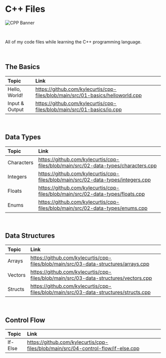 # C++ Files

![CPP Banner](https://github.com/user-attachments/assets/6a8e6abe-b37b-4a4f-8549-c4e1648393d9)

<br>

All of my code files while learning the C++ programming language. 

<br>

## The Basics

| Topic | Link |
| :-- | :-- |
| Hello, World! | https://github.com/kylecurtis/cpp-files/blob/main/src/01-basics/helloworld.cpp |
| Input & Output | https://github.com/kylecurtis/cpp-files/blob/main/src/01-basics/io.cpp |

<br>

## Data Types

| Topic | Link |
| :-- | :-- |
| Characters | https://github.com/kylecurtis/cpp-files/blob/main/src/02-data-types/characters.cpp |
| Integers | https://github.com/kylecurtis/cpp-files/blob/main/src/02-data-types/integers.cpp |
| Floats | https://github.com/kylecurtis/cpp-files/blob/main/src/02-data-types/floats.cpp |
| Enums | https://github.com/kylecurtis/cpp-files/blob/main/src/02-data-types/enums.cpp |

<br>

## Data Structures

| Topic | Link |
| :-- | :-- |
| Arrays | https://github.com/kylecurtis/cpp-files/blob/main/src/03-data-structures/arrays.cpp |
| Vectors | https://github.com/kylecurtis/cpp-files/blob/main/src/03-data-structures/vectors.cpp |
| Structs | https://github.com/kylecurtis/cpp-files/blob/main/src/03-data-structures/structs.cpp |

<br>

## Control Flow

| Topic | Link |
| :-- | :-- |
| If-Else | https://github.com/kylecurtis/cpp-files/blob/main/src/04-control-flow/if-else.cpp |
